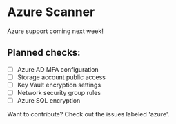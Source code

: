 # Azure Scanner

Azure support coming next week! 

## Planned checks:
- [ ] Azure AD MFA configuration
- [ ] Storage account public access
- [ ] Key Vault encryption settings
- [ ] Network security group rules
- [ ] Azure SQL encryption

Want to contribute? Check out the issues labeled 'azure'.
